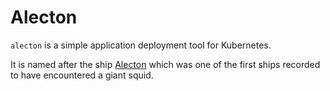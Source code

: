 # Alecton

`alecton` is a simple application deployment tool for
Kubernetes.

It is named after the ship [Alecton](https://en.m.wikipedia.org/wiki/French_corvette_Alecton) which was 
one of the first ships recorded to have encountered a giant squid.

